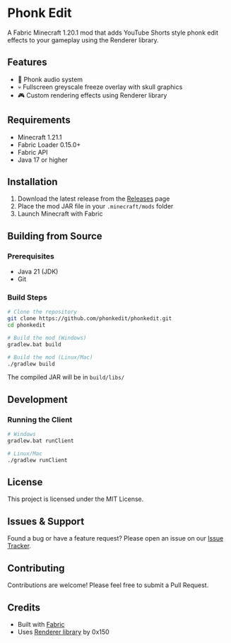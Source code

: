 # Phonk Edit

A Fabric Minecraft 1.20.1 mod that adds YouTube Shorts style phonk edit effects to your gameplay using the Renderer library.

## Features

- 🎵 Phonk audio system
- 💀 Fullscreen greyscale freeze overlay with skull graphics
- 🎮 Custom rendering effects using Renderer library

## Requirements

- Minecraft 1.21.1
- Fabric Loader 0.15.0+
- Fabric API
- Java 17 or higher

## Installation

1. Download the latest release from the [Releases](https://github.com/phonkedit/phonkedit/releases) page
2. Place the mod JAR file in your `.minecraft/mods` folder
3. Launch Minecraft with Fabric

## Building from Source

### Prerequisites

- Java 21 (JDK)
- Git

### Build Steps

```bash
# Clone the repository
git clone https://github.com/phonkedit/phonkedit.git
cd phonkedit

# Build the mod (Windows)
gradlew.bat build

# Build the mod (Linux/Mac)
./gradlew build
```

The compiled JAR will be in `build/libs/`

## Development

### Running the Client

```bash
# Windows
gradlew.bat runClient

# Linux/Mac
./gradlew runClient
```

## License

This project is licensed under the MIT License.

## Issues & Support

Found a bug or have a feature request? Please open an issue on our [Issue Tracker](https://github.com/phonkedit/phonkedit/issues).

## Contributing

Contributions are welcome! Please feel free to submit a Pull Request.

## Credits

- Built with [Fabric](https://fabricmc.net/)
- Uses [Renderer library](https://github.com/0x150/renderer) by 0x150
